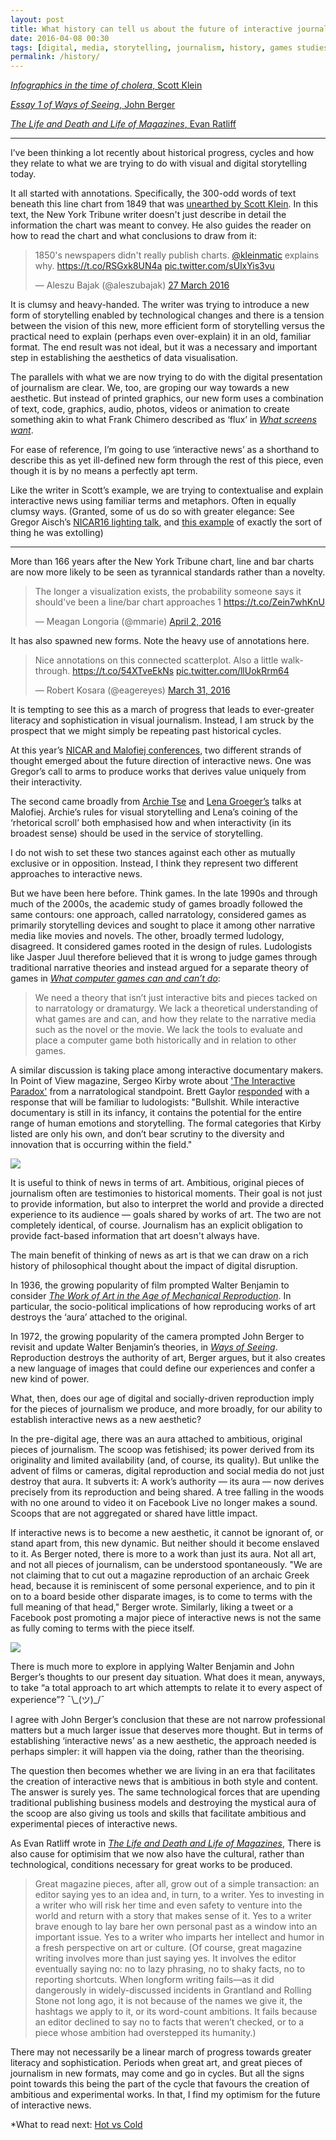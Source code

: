 ```yaml
---
layout: post
title: What history can tell us about the future of interactive journalism
date: 2016-04-08 00:30
tags: [digital, media, storytelling, journalism, history, games studies, visual journalism]
permalink: /history/
---
```


[*Infographics in the time of cholera*, Scott Klein](https://www.guernicamag.com/daily/scott-klein-infographics-in-the-time-of-cholera/)

[*Essay 1 of Ways of Seeing*, John Berger](http://waysofseeingwaysofseeing.com/ways-of-seeing-john-berger-5.7.pdf)

[*The Life and Death and Life of Magazines*, Evan Ratliff](
https://evan.atavist.com/the-life-and-death-and-life-of-magazines)

***

I’ve been thinking a lot recently about historical progress, cycles and how they relate to what we are trying to do with visual and digital storytelling today.

It all started with annotations. Specifically, the 300-odd words of text beneath this line chart from 1849 that was [unearthed by Scott Klein](https://www.guernicamag.com/daily/scott-klein-infographics-in-the-time-of-cholera/). In this text, the New York Tribune writer doesn't just describe in detail the information the chart was meant to convey. He also guides the reader on how to read the chart and what conclusions to draw from it:

<blockquote class="twitter-tweet" data-lang="en-gb"><p lang="en" dir="ltr">1850&#39;s newspapers didn&#39;t really publish charts. <a href="https://twitter.com/kleinmatic">@kleinmatic</a> explains why. <a href="https://t.co/RSGxk8UN4a">https://t.co/RSGxk8UN4a</a> <a href="https://t.co/sUlxYis3vu">pic.twitter.com/sUlxYis3vu</a></p>&mdash; Aleszu Bajak (@aleszubajak) <a href="https://twitter.com/aleszubajak/status/714073496842801152">27 March 2016</a></blockquote>
<script async src="//platform.twitter.com/widgets.js" charset="utf-8"></script>

It is clumsy and heavy-handed. The writer was trying to introduce a new form of storytelling enabled by technological changes and there is a tension between the vision of this new, more efficient form of storytelling versus the practical need to explain (perhaps even over-explain) it in an old, familiar format.  The end result was not ideal, but it was a necessary and important step in establishing the aesthetics of data visualisation.

The parallels with what we are now trying to do with the digital presentation of journalism are clear. We, too, are groping our way towards a new aesthetic. But instead of printed graphics, our new form uses a combination of text, code, graphics, audio, photos, videos or animation to create something akin to what Frank Chimero described as ‘flux’ in [*What screens want*](http://www.frankchimero.com/writing/what-screens-want/). 

For ease of reference, I’m going to use ‘interactive news’ as a shorthand to describe this as yet ill-defined new form through the rest of this piece, even though it is by no means a perfectly apt term.

Like the writer in Scott’s example, we are trying to contextualise and explain interactive news using familiar terms and metaphors. Often in equally clumsy ways. (Granted, some of us do so with greater elegance: See Gregor Aisch’s [NICAR16 lighting talk](http://slides.com/drivenbydata/nicar16#/), and [this example](http://www.nytimes.com/interactive/2016/04/01/us/police-bodycam-video.html?_r=0) of exactly the sort of thing he was extolling)

***

More than 166 years after the New York Tribune chart, line and bar charts are now more likely to be seen as tyrannical standards rather than a novelty.

<blockquote class="twitter-tweet" data-partner="tweetdeck"><p lang="en" dir="ltr">The longer a visualization exists, the probability someone says it should&#39;ve been a line/bar chart approaches 1 <a href="https://t.co/Zein7whKnU">https://t.co/Zein7whKnU</a></p>&mdash; Meagan Longoria (@mmarie) <a href="https://twitter.com/mmarie/status/716294980344545280">April 2, 2016</a></blockquote>
<script async src="//platform.twitter.com/widgets.js" charset="utf-8"></script>

It has also spawned new forms. Note the heavy use of annotations here.

<blockquote class="twitter-tweet" data-partner="tweetdeck"><p lang="en" dir="ltr">Nice annotations on this connected scatterplot. Also a little walk-through. <a href="https://t.co/54XTveEkNs">https://t.co/54XTveEkNs</a> <a href="https://t.co/llUokRrm64">pic.twitter.com/llUokRrm64</a></p>&mdash; Robert Kosara (@eagereyes) <a href="https://twitter.com/eagereyes/status/715553276352040960">March 31, 2016</a></blockquote>
<script async src="//platform.twitter.com/widgets.js" charset="utf-8"></script>

It is tempting to see this as a march of progress that leads to ever-greater literacy and sophistication in visual journalism. Instead, I am struck by the prospect that we might simply be repeating past historical cycles. 

At this year’s [NICAR and Malofiej conferences](../03/tapestry-nicar-notes), two different strands of thought emerged about the future direction of interactive news. One was Gregor’s call to arms to produce works that derives value uniquely from their interactivity.

The second came broadly from [Archie Tse](https://github.com/archietse/malofiej-2016/blob/master/tse-malofiej-2016-slides.pdf) and [Lena Groeger’s](http://bit.ly/malofiej24) talks at Malofiej.  Archie’s rules for visual storytelling and Lena’s coining of the ‘rhetorical scroll’ both emphasised how and when interactivity (in its broadest sense) should be used in the service of storytelling.

I do not wish to set these two stances against each other as mutually exclusive or in opposition. Instead, I think they represent two different approaches to interactive news.

But we have been here before. Think games. In the late 1990s and through much of the 2000s, the academic study of games broadly followed the same contours: one approach, called narratology, considered games as primarily storytelling devices and sought to place it among other narrative media like movies and novels. The other, broadly termed ludology, disagreed. It considered games rooted in the design of rules. Ludologists like Jasper Juul therefore believed that it is wrong to judge games through traditional narrative theories and instead argued for a separate theory of games in [*What computer games can and can’t do*](http://www.jesperjuul.net/text/wcgcacd.html):

> We need a theory that isn’t just interactive bits and pieces tacked on to narratology or dramaturgy. We lack a theoretical understanding of what games are and can, and how they relate to the narrative media such as the novel or the movie. We lack the tools to evaluate and place a computer game both historically and in relation to other games.

A similar discussion is taking place among interactive documentary makers. In Point of View magazine, Sergeo Kirby wrote about ['The Interactive Paradox'](http://povmagazine.com/articles/view/the-interactive-paradox) from a narratological standpoint. Brett Gaylor [responded](http://povmagazine.com/articles/view/rebutting-the-interactive-paradox) with a response that will be familiar to ludologists: "Bullshit. While interactive documentary is still in its infancy, it contains the potential for the entire range of human emotions and storytelling. The formal categories that Kirby listed are only his own, and don’t bear scrutiny to the diversity and innovation that is occurring within the field."   

![](/images/horse.gif)

It is useful to think of news in terms of art. Ambitious, original pieces of journalism often are testimonies to historical moments. Their goal is not just to provide information, but also to interpret the world and provide a directed experience to its audience &mdash; goals shared by works of art. The two are not completely identical, of course. Journalism has an explicit obligation to provide fact-based information that art doesn't always have.

The main benefit of thinking of news as art is that we can draw on a rich history of philosophical thought about the impact of digital disruption.

In 1936, the growing popularity of film prompted Walter Benjamin to consider [*The Work of Art in the Age of Mechanical Reproduction*](http://raley.english.ucsb.edu/wp-content2/uploads/Benjamin-art.pdf). In particular, the socio-political implications of how reproducing works of art destroys the ‘aura’ attached to the original. 

In 1972, the growing popularity of the camera prompted John Berger to revisit and update Walter Benjamin’s theories, in [*Ways of Seeing*]( http://waysofseeingwaysofseeing.com/ways-of-seeing-john-berger-5.7.pdf). Reproduction destroys the authority of art, Berger argues, but it also creates a new language of images that could define our experiences and confer a new kind of power.

What, then, does our age of digital and socially-driven reproduction imply for the pieces of journalism we produce, and more broadly, for our ability to establish interactive news as a new aesthetic?

In the pre-digital age, there was an aura attached to ambitious, original pieces of journalism. The scoop was fetishised; its power derived from its originality and limited availability (and, of course, its quality). But unlike the advent of films or cameras, digital reproduction and social media do not just destroy that aura. It subverts it: A work’s authority &mdash; its aura &mdash; now derives precisely from its reproduction and being shared. A tree falling in the woods with no one around to video it on Facebook Live no longer makes a sound. Scoops that are not aggregated or shared have little impact. 

If interactive news is to become a new aesthetic, it cannot be ignorant of, or stand apart from, this new dynamic. But neither should it become enslaved to it. As Berger noted, there is more to a work than just its aura. Not all art, and not all pieces of journalism, can be understood spontaneously. "We are not claiming that to cut out a magazine reproduction of an archaic Greek head, because it is reminiscent of some personal experience, and to pin it on to a board beside other disparate images, is to come to terms with the full meaning of that head," Berger wrote. Similarly, liking a tweet or a Facebook post promoting a major piece of interactive news is not the same as fully coming to terms with the piece itself.

![](/images/cat.gif)

There is much more to explore in applying Walter Benjamin and John Berger’s thoughts to our present day situation. What does it mean, anyways, to take “a total approach to art which attempts to relate it to every aspect of experience”? ¯\\\_(ツ)_/¯

I agree with John Berger’s conclusion that these are not narrow professional matters but a much larger issue that deserves more thought. But in terms of establishing ‘interactive news’ as a new aesthetic, the approach needed is perhaps simpler: it will happen via the doing, rather than the theorising.

The question then becomes whether we are living in an era that facilitates the creation of interactive news that is ambitious in both style and content. The answer is surely yes. The same technological forces that are upending traditional publishing business models and destroying the mystical aura of the scoop are also giving us tools and skills that facilitate ambitious and experimental pieces of interactive news.  

As Evan Ratliff wrote in [*The Life and Death and Life of Magazines*](https://evan.atavist.com/the-life-and-death-and-life-of-magazines), There is also cause for optimisim that we now also have the cultural, rather than technological, conditions necessary for great works to be produced.

> Great magazine pieces, after all, grow out of a simple transaction: an editor saying yes to an idea and, in turn, to a writer. Yes to investing in a writer who will risk her time and even safety to venture into the world and return with a story that makes sense of it. Yes to a writer brave enough to lay bare her own personal past as a window into an important issue. Yes to a writer who imparts her intellect and humor in a fresh perspective on art or culture. (Of course, great magazine writing involves more than just saying yes. It involves the editor eventually saying no: no to lazy phrasing, no to shaky facts, no to reporting shortcuts. When longform writing fails—as it did dangerously in widely-discussed incidents in Grantland and Rolling Stone not long ago, it is not because of the names we give it, the hashtags we apply to it, or its word-count ambitions. It fails because an editor declined to say no to facts that weren’t checked, or to a piece whose ambition had overstepped its humanity.)

There may not necessarily be a linear march of progress towards greater literacy and sophistication. Periods when great art, and great pieces of journalism in new formats, may come and go in cycles. But all the signs point towards this being the part of the cycle that favours the creation of ambitious and experimental works. In that, I find my optimism for the future of interactive news.

*What to read next: [Hot vs Cold](../02/2016-02-29-hot-vs-cold)